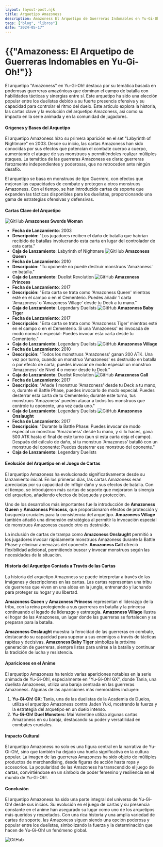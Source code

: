 ```yaml
---
layout: layout-post.njk
title: Arquetipo Amazoness
description: Amazoness El Arquetipo de Guerreras Indomables en Yu-Gi-Oh!
tags: ["blog", "libros"]
date: "2024-05-17"
---
```


# {{"Amazoness: El Arquetipo de Guerreras Indomables en Yu-Gi-Oh!"}}

El arquetipo "Amazoness" en Yu-Gi-Oh! destaca por su temática basada en poderosas guerreras amazónicas que dominan el campo de batalla con habilidades tácticas y sinergias entre sí. Este arquetipo ha sido una elección popular entre los duelistas debido a su fuerte presencia ofensiva y su capacidad para controlar el ritmo del duelo. Este artículo explora la historia, las cartas clave y la evolución del arquetipo Amazoness, así como su impacto en la serie animada y en la comunidad de jugadores.

#### Orígenes y Bases del Arquetipo

El arquetipo Amazoness hizo su primera aparición en el set "Labyrinth of Nightmare" en 2003. Desde su inicio, las cartas Amazoness han sido conocidas por sus efectos que potencian el combate cuerpo a cuerpo, aumentando el ataque de sus monstruos y permitiéndoles realizar múltiples ataques. La temática de las guerreras Amazoness es clara: guerreras ferozmente independientes y poderosas, que no retroceden ante ningún desafío.

El arquetipo se basa en monstruos de tipo Guerrero, con efectos que mejoran las capacidades de combate y protegen a otros monstruos Amazoness. Con el tiempo, se han introducido cartas de soporte que expanden las tácticas disponibles para los duelistas, proporcionando una gama de estrategias ofensivas y defensivas.

#### Cartas Clave del Arquetipo
![GitHub](/img/amazo1.jpg)
**Amazoness Swords Woman**
- **Fecha de Lanzamiento**: 2003
- **Descripción**: "Los jugadores reciben el daño de batalla que habrían recibido de batallas involucrando esta carta en lugar del controlador de esta carta."
- **Caja de Lanzamiento**: Labyrinth of Nightmare
![GitHub](/img/amazo2.jpg)
**Amazoness Queen**
- **Fecha de Lanzamiento**: 2010
- **Descripción**: "Tu oponente no puede destruir monstruos 'Amazoness' en batalla."
- **Caja de Lanzamiento**: Duelist Revolution
![GitHub](/img/amazo3.jpg)
**Amazoness Princess**
- **Fecha de Lanzamiento**: 2017
- **Descripción**: "Esta carta se trata como 'Amazoness Queen' mientras esté en el campo o en el Cementerio. Puedes añadir 1 carta 'Amazoness' o 'Amazoness Village' desde tu Deck a tu mano."
- **Caja de Lanzamiento**: Legendary Duelists
![GitHub](/img/amazo4.jpg)
**Amazoness Baby Tiger**
- **Fecha de Lanzamiento**: 2017
- **Descripción**: "Esta carta se trata como 'Amazoness Tiger' mientras esté en el campo o en el Cementerio. Si una 'Amazoness' es invocada de modo normal o especial: Puedes invocar esta carta desde tu Cementerio."
- **Caja de Lanzamiento**: Legendary Duelists
![GitHub](/img/amazo5.jpg)
**Amazoness Village**
- **Fecha de Lanzamiento**: 2010
- **Descripción**: "Todos los monstruos 'Amazoness' ganan 200 ATK. Una vez por turno, cuando un monstruo 'Amazoness' es destruido en batalla o por efecto de carta, puedes invocar de modo especial un monstruo 'Amazoness' de Nivel 4 o menor desde tu Deck."
- **Caja de Lanzamiento**: Duelist Revolution
![GitHub](/img/amazo6.jpg)
**Amazoness Call**
- **Fecha de Lanzamiento**: 2017
- **Descripción**: "Añade 1 monstruo 'Amazoness' desde tu Deck a tu mano, o, durante el Battle Phase, puedes invocarlo de modo especial. Puedes desterrar esta carta de tu Cementerio; durante este turno, tus monstruos 'Amazoness' pueden atacar a todos los monstruos que controle tu oponente, una vez cada uno."
- **Caja de Lanzamiento**: Legendary Duelists
![GitHub](/img/amazo7.jpg)
**Amazoness Onslaught**
- **Fecha de Lanzamiento**: 2017
- **Descripción**: "Durante la Battle Phase: Puedes invocar de modo especial un monstruo 'Amazoness' desde tu mano, y si lo haces, gana 500 ATK hasta el final de este turno (aun si esta carta deja el campo). Después del cálculo de daño, si tu monstruo 'Amazoness' batalló con un monstruo del oponente: Puedes desterrar ese monstruo del oponente."
- **Caja de Lanzamiento**: Legendary Duelists

#### Evolución del Arquetipo en el Juego de Cartas

El arquetipo Amazoness ha evolucionado significativamente desde su lanzamiento inicial. En los primeros días, las cartas Amazoness eran apreciadas por su capacidad de infligir daño y sus efectos de batalla. Con el tiempo, se introdujeron más cartas de soporte que mejoraron la sinergia del arquetipo, añadiendo efectos de búsqueda y protección.

Uno de los desarrollos más importantes fue la introducción de **Amazoness Queen** y **Amazoness Princess**, que proporcionaron efectos de protección y búsqueda cruciales para la consistencia del arquetipo. **Amazoness Village** también añadió una dimensión estratégica al permitir la invocación especial de monstruos Amazoness cuando otro es destruido.

La inclusión de cartas de trampa como **Amazoness Onslaught** permitió a los jugadores invocar rápidamente monstruos Amazoness durante la Battle Phase y eliminar amenazas del oponente. **Amazoness Call** ofreció flexibilidad adicional, permitiendo buscar y invocar monstruos según las necesidades de la situación.

#### Historia del Arquetipo Contada a Través de las Cartas

La historia del arquetipo Amazoness se puede interpretar a través de las imágenes y descripciones en las cartas. Las cartas representan una tribu de guerreras que viven en una aldea en la jungla, entrenando y luchando para proteger su hogar y su libertad. 

**Amazoness Queen** y **Amazoness Princess** representan el liderazgo de la tribu, con la reina protegiendo a sus guerreras en batalla y la princesa continuando el legado de liderazgo y estrategia. **Amazoness Village** ilustra el hogar de las Amazoness, un lugar donde las guerreras se fortalecen y se preparan para la batalla.

**Amazoness Onslaught** muestra la ferocidad de las guerreras en combate, destacando su capacidad para superar a sus enemigos a través de tácticas rápidas y decisivas. **Amazoness Baby Tiger** simboliza la próxima generación de guerreras, siempre listas para unirse a la batalla y continuar la tradición de lucha y resistencia.

#### Apariciones en el Anime

El arquetipo Amazoness ha tenido varias apariciones notables en la serie animada de Yu-Gi-Oh!, especialmente en "Yu-Gi-Oh! GX", donde Tania, una duelista Amazoness, utiliza una baraja centrada en las guerreras Amazoness. Algunas de las apariciones más memorables incluyen:

1. **Yu-Gi-Oh! GX**: Tania, una de las duelistas de la Academia de Duelos, utiliza el arquetipo Amazoness contra Jaden Yuki, mostrando la fuerza y la estrategia del arquetipo en un duelo intenso.
2. **Yu-Gi-Oh! Duel Monsters**: Mai Valentine utiliza algunas cartas Amazoness en su baraja, destacando su poder y versatilidad en combates cruciales.

#### Impacto Cultural

El arquetipo Amazoness no solo es una figura central en la narrativa de Yu-Gi-Oh!, sino que también ha dejado una huella significativa en la cultura popular. La imagen de las guerreras Amazoness ha sido objeto de múltiples productos de merchandising, desde figuras de acción hasta ropa y accesorios. La popularidad de las Amazoness ha transcendido el juego de cartas, convirtiéndose en un símbolo de poder femenino y resiliencia en el mundo de Yu-Gi-Oh!.

#### Conclusión

El arquetipo Amazoness ha sido una parte integral del universo de Yu-Gi-Oh! desde sus inicios. Su evolución en el juego de cartas y su presencia constante en el anime han asegurado su lugar como uno de los arquetipos más queridos y respetados. Con una rica historia y una amplia variedad de cartas de soporte, las Amazoness siguen siendo una opción poderosa y popular entre los duelistas, simbolizando la fuerza y la determinación que hacen de Yu-Gi-Oh! un fenómeno global.

![GitHub](/img/yugioh_logo.png)
